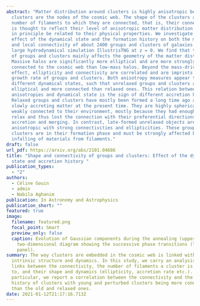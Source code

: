 ```yaml
---
abstract: "Matter distribution around clusters is highly anisotropic because
  clusters are the nodes of the cosmic web. The shape of the clusters and the
  number of filaments to which they are connected, that is, their connectivity,
  is thought to reflect their level of anisotropic matter distribution and must
  in principle be related to their physical properties. We investigate the
  effect of the dynamical state and the formation history on both the morphology
  and local connectivity of about 2400 groups and clusters of galaxies from the
  large hydrodynamical simulation IllustrisTNG at z = 0. We find that the mass
  of groups and clusters mainly affects the geometry of the matter distribution:
  Massive halos are significantly more elliptical and are more strongly
  connected to the cosmic web than low-mass halos. Beyond the mass-driven
  effect, ellipticity and connectivity are correlated and are imprints of the
  growth rate of groups and clusters. Both anisotropy measures appear to trace
  different dynamical states, such that unrelaxed groups and clusters are more
  elliptical and more connected than relaxed ones. This relation between matter
  anisotropies and dynamical state is the sign of different accretion histories.
  Relaxed groups and clusters have mostly been formed a long time ago and are
  slowly accreting matter at the present time. They are highly spherical and
  weakly connected to their environment, mostly because they had enough time to
  relax and thus lost the connection with their preferential directions of
  accretion and merging. In contrast, late-formed unrelaxed objects are highly
  anisotropic with strong connectivities and ellipticities. These groups and
  clusters are in their formation phase and must be strongly affected by the
  infalling of materials from filaments."
draft: false
url_pdf: https://arxiv.org/abs/2101.04686
title: "Shape and connectivity of groups and clusters: Effect of the dynamical
  state and accretion history "
publication_types:
  - "2"
authors:
  - Céline Gouin
  - admin
  - Nabila Aghanim
publication: In Astronomy and Astrophysics
publication_short: ""
featured: true
image:
  filename: featured.png
  focal_point: Smart
  preview_only: false
  caption: Evolution of Gaussian components during the annealing (upper panel) and
    two-dimensional diagram showing the successive phase transitions (lower
    panel).
summary: The way clusters are embedded in the cosmic web is linked with their
  intrinsic structure and dynamics. In this study, we carry an analysis of the
  links between the connectivity, the number of filaments a cluster is connected
  to, and their shape and dynamics (ellipticity, accretion rate etc.). In
  particular, we report a correlation between the connectivity and the assembly
  history of clusters with young and perturbed clusters being more connected
  than the old and relaxed ones.
date: 2021-01-12T21:17:16.713Z
---
```

